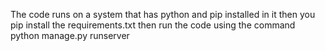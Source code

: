 The code runs on a system that has python and pip installed in it 
then you pip install the requirements.txt
then run the code using the command 
python manage.py runserver 
